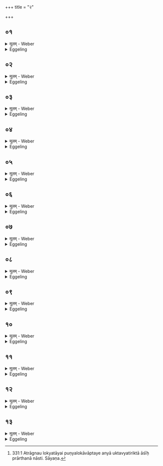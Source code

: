 +++
title = "२"

+++

##  ०१
<details><summary>मूलम् - Weber</summary>

त᳘दाहुः॥  
किं छ᳘न्दः का᳘ देव᳘ताग्नेः शि᳘र इ᳘ति गायत्री छ᳘न्दोऽग्नि᳘र्देव᳘ता शि᳘रः॥
</details>

<details><summary>Eggeling</summary>

1. As to this they say, 'What metre and what deity are the head of the fire-altar?' The metre Gāyatrī and the deity Agni are its head.
</details>

##  ०२
<details><summary>मूलम् - Weber</summary>

किं छ᳘न्दः॥  
का᳘ देव᳘ता ग्रीवा इ᳘त्युष्णिक्छ᳘न्दः सविता᳘ देव᳘ता ग्रीवाः᳟॥
</details>

<details><summary>Eggeling</summary>

2. 'What metre and what deity are its neck?' The metre Ushṇih and the deity Savitr̥ are its neck.
</details>

##  ०३
<details><summary>मूलम् - Weber</summary>

किं छ᳘न्दः॥  
का᳘ देवता᳘नूकमि᳘ति बृहती छ᳘न्दो बृ᳘हस्प᳘तिर्देवता᳘नूकम्॥
</details>

<details><summary>Eggeling</summary>

3. 'What metre and what deity are its spine?' The metre Br̥hatī and the deity Br̥haspati are its spine.
</details>

##  ०४
<details><summary>मूलम् - Weber</summary>

किं छ᳘न्दः॥  
का᳘ देव᳘ता पक्षावि᳘ति बृहद्रथन्तरे छ᳘न्दो द्या᳘वापृथिवी᳘ देव᳘ते पक्षौ᳟॥
</details>

<details><summary>Eggeling</summary>

4. 'What metre and what deity are its wings?' The metres Br̥hat and Rathantara and the deities Heaven and Earth are its wings.
</details>

##  ०५
<details><summary>मूलम् - Weber</summary>

किं छ᳘न्दः॥  
का᳘ देव᳘ता म᳘ध्यमि᳘ति त्रिष्टुप्छ᳘न्द इ᳘न्द्रो देव᳘ता म᳘ध्यम्॥
</details>

<details><summary>Eggeling</summary>

5. 'What metre and what deity are its waist?' The metre Trishṭubh and the deity Indra are its waist.
</details>

##  ०६
<details><summary>मूलम् - Weber</summary>

किं छ᳘न्दः॥  
का᳘ देव᳘ता श्रो᳘णी इ᳘ति ज᳘गती छ᳘न्द आदित्यो᳘ देव᳘ता श्रो᳘ णी॥
</details>

<details><summary>Eggeling</summary>

6. 'What metre and what deity are its hips?' The metre Jagatī and the deity Āditya (the sun) are its hips.
</details>

##  ०७
<details><summary>मूलम् - Weber</summary>

किं छ᳘न्दः॥  
का᳘ देव᳘ता य᳘स्मादिद᳘म् प्राणाद्रे᳘तः सिच्य᳘त इत्य᳘तिछन्दाश्छ᳘न्दः प्रजा᳘पतिर्देव᳘ता॥
</details>

<details><summary>Eggeling</summary>

7. 'What metre and what deity are the vital air whence the seed flows?' The metre Aticḥandas and the deity Prajāpati.
</details>

##  ०८
<details><summary>मूलम् - Weber</summary>

किं छ᳘न्दः॥  
का᳘ देव᳘ताॗ योऽयम᳘वाङ् प्राण इ᳘ति यज्ञायज्ञि᳘यं छ᳘न्दो वैश्वानरो᳘ देव᳘ता॥
</details>

<details><summary>Eggeling</summary>

8. 'What metre and what deity are that downward vital air?' The metre Yajñāyajñiya and the deity Vaiśvānara.
</details>

##  ०९
<details><summary>मूलम् - Weber</summary>

किं छ᳘न्दः॥  
का᳘ देव᳘तोरू इ᳘त्यनुष्टुप्छ᳘न्दो वि᳘श्वे देवा᳘ देव᳘तोरू᳟॥
</details>

<details><summary>Eggeling</summary>

9. 'What metre and what deity are the thighs?' The metre Anushṭubh and that deity, the Viśvedevāḥ, are the thighs.
</details>

##  १०
<details><summary>मूलम् - Weber</summary>

किं छ᳘न्दः॥  
का᳘ देव᳘ताष्ठीव᳘न्तावि᳘ति पङ्क्तिश्छ᳘न्दो मरु᳘तो देव᳘ताष्ठीव᳘न्तौ॥
</details>

<details><summary>Eggeling</summary>

10. 'What metre and what deity are the knees?' The metre Paṅkti and that deity, the Maruts, are the knees.
</details>

##  ११
<details><summary>मूलम् - Weber</summary>

किं छ᳘न्दः॥  
का᳘ देव᳘ता प्रतिष्ठे इ᳘ति द्वि᳘पदा छ᳘न्दो वि᳘ष्णुर्देव᳘ता प्रतिष्ठे᳟॥
</details>

<details><summary>Eggeling</summary>

11. 'What metre and what deity are the feet?' The metre Dvipadā and the deity Vishṇu are the feet.
</details>

##  १२
<details><summary>मूलम् - Weber</summary>

किं छ᳘न्दः॥  
का᳘ देव᳘ता प्राणा इ᳘ति वि᳘छन्दाश्छ᳘न्दो वायु᳘र्देव᳘ता प्राणाः᳟॥
</details>

<details><summary>Eggeling</summary>

12. 'What metre and what deity are the vital airs?' The metre Vicḥandas and the deity Vāyu (the wind) are the vital airs.
</details>

##  १३
<details><summary>मूलम् - Weber</summary>

किं छ᳘न्दः॥  
का᳘ देव᳘तोनातिरिक्तानी᳘तिॗ न्यूनाक्षरा छ᳘न्द आ᳘पो देव᳘तोनातिरिक्ता᳘निॗ सैॗषात्मविॗद्यैॗवैतन्म᳘यो हैॗवैता᳘ देव᳘ता एत᳘मात्मा᳘नमभिस᳘म्भवति न हा᳘त्रान्या᳘ लोक्य᳘ताया आशी᳘रस्ति॥
</details>
<details><summary>Eggeling</summary>

13. 'What metre and what deity are the defective and redundant parts?' The metre (of the verse) wanting a syllable (or syllables) and that deity, the waters, are the defective and redundant parts. This, then, is the knowledge of the body (of the altar), and suchlike is the deity that enters into this body; and, indeed, there is in this (sacrificial performance) no other prayer for the obtainment of heavenly bliss [^egg_633]

[^egg_633]: 331:1 Atrāgnau lokyatāyai puṇyalokāvāptaye anyā uktavyatiriktā āśīḥ prārthanā nāsti. Sāyaṇa.
</details>

